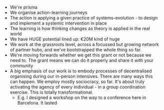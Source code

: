 - We're prisma
- We organise action-learning journeys
- The action is applying a given practice of systems-evolution - to design and implement a systemic intervention in place
- The learning is how thinking changes as theory is applied in the real world
- We have HUGE potential lined up: €20M kind of huge
- We work at the grassroots level, across a focussed but growing network of partner hubs, and we've bootstrapped the whole thing so far.
- We're moving forwards whether we get this grant or not because we need to. The grant means we can do it properly and share it with your community
- A big emphasis of our work is to embody processes of decentralised organising during our in-person intensives. There are many ways this can happen. We employ mostly sociocracy, so far. It's about truly activating the agency of every individual - in a group coordination exercise. This is totally transformational. 
	- E.g. I designed a workshop on the way to a conference here in Barcelona. It lasted 